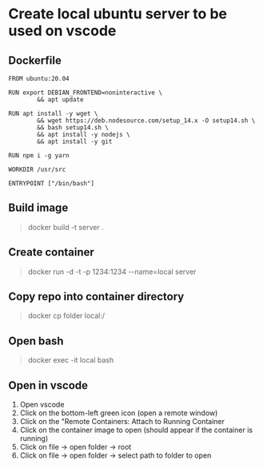 # Create local ubuntu server to be used on vscode

## Dockerfile

```
FROM ubuntu:20.04

RUN export DEBIAN_FRONTEND=noninteractive \
        && apt update

RUN apt install -y wget \
        && wget https://deb.nodesource.com/setup_14.x -O setup14.sh \
        && bash setup14.sh \
        && apt install -y nodejs \
        && apt install -y git

RUN npm i -g yarn

WORKDIR /usr/src

ENTRYPOINT ["/bin/bash"]
```

## Build image

> docker build -t server .

## Create container

> docker run -d -t -p 1234:1234 --name=local server

## Copy repo into container directory

> docker cp folder local:/

## Open bash

> docker exec -it local bash

## Open in vscode

1. Open vscode
2. Click on the bottom-left green icon (open a remote window)
3. Click on the "Remote Containers: Attach to Running Container
4. Click on the container image to open (should appear if the container is running)
5. Click on file -> open folder -> root
6. Click on file -> open folder -> select path to folder to open
